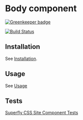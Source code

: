 # Body component

[![Greenkeeper badge](https://badges.greenkeeper.io/superflycss/component-body.svg)](https://greenkeeper.io/)

[![Build Status](https://travis-ci.org/superflycss/component-body.svg?branch=master)](https://travis-ci.org/superflycss/component-body)

## Installation

See [Installation](https://github.com/superflycss/superflycss/#installation).

## Usage

See [Usage](https://github.com/superflycss/superflycss/#usage)

## Tests

[Superfly CSS Site Component Tests](https://superflycss.github.io/component-body/deploy/test/html/)
